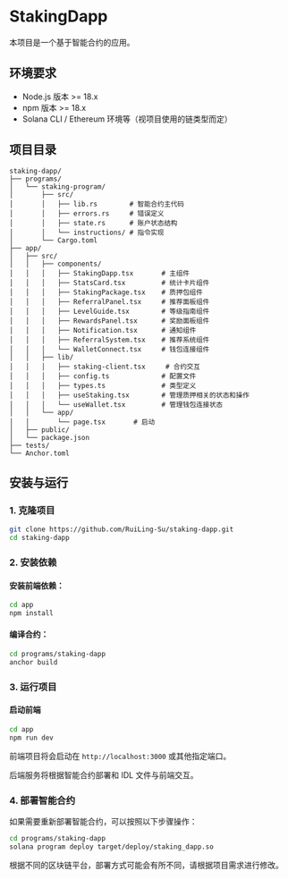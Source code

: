 

# StakingDapp

本项目是一个基于智能合约的应用。

## 环境要求

- Node.js 版本 >= 18.x
- npm 版本 >= 18.x
- Solana CLI / Ethereum 环境等（视项目使用的链类型而定）

## 项目目录

```
staking-dapp/
├── programs/
│   └── staking-program/
│       ├── src/
│       │   ├── lib.rs        # 智能合约主代码
│       │   ├── errors.rs     # 错误定义
│       │   ├── state.rs      # 账户状态结构
│       │   └── instructions/ # 指令实现
│       └── Cargo.toml
├── app/
│   ├── src/
│   │   ├── components/
│   │   │   ├── StakingDapp.tsx       # 主组件
│   │   │   ├── StatsCard.tsx         # 统计卡片组件
│   │   │   ├── StakingPackage.tsx    # 质押包组件
│   │   │   ├── ReferralPanel.tsx     # 推荐面板组件
│   │   │   ├── LevelGuide.tsx        # 等级指南组件
│   │   │   ├── RewardsPanel.tsx      # 奖励面板组件
│   │   │   ├── Notification.tsx      # 通知组件
│   │   │   ├── ReferralSystem.tsx    # 推荐系统组件
│   │   │   └── WalletConnect.tsx     # 钱包连接组件
│   │   ├── lib/
│   │   │   ├── staking-client.tsx     # 合约交互
│   │   │   ├── config.ts             # 配置文件
│   │   │   ├── types.ts              # 类型定义
│   │   │   ├── useStaking.tsx        # 管理质押相关的状态和操作
│   │   │   └── useWallet.tsx         # 管理钱包连接状态
│   │   └── app/
│   │       └── page.tsx       # 启动
│   ├── public/
│   └── package.json
├── tests/
└── Anchor.toml
```
## 安装与运行

### 1. 克隆项目

```bash
git clone https://github.com/RuiLing-Su/staking-dapp.git
cd staking-dapp
```

### 2. 安装依赖

#### 安装前端依赖：

```bash
cd app
npm install
```

#### 编译合约：

```bash
cd programs/staking-dapp
anchor build
```

### 3. 运行项目

#### 启动前端

```bash
cd app
npm run dev
```

前端项目将会启动在 `http://localhost:3000` 或其他指定端口。

后端服务将根据智能合约部署和 IDL 文件与前端交互。

### 4. 部署智能合约

如果需要重新部署智能合约，可以按照以下步骤操作：

```bash
cd programs/staking-dapp
solana program deploy target/deploy/staking_dapp.so
```

根据不同的区块链平台，部署方式可能会有所不同，请根据项目需求进行修改。
